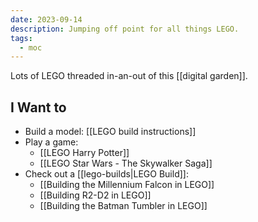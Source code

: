 ```yaml
---
date: 2023-09-14
description: Jumping off point for all things LEGO.
tags:
  - moc
---
```

Lots of LEGO threaded in-an-out of this [[digital garden]].

## I Want to

- Build a model: [[LEGO build instructions]]
- Play a game: 
	- [[LEGO Harry Potter]]
	- [[LEGO Star Wars - The Skywalker Saga]]
- Check out a [[lego-builds|LEGO Build]]: 
	- [[Building the Millennium Falcon in LEGO]]
	- [[Building R2-D2 in LEGO]]
	- [[Building the Batman Tumbler in LEGO]]


